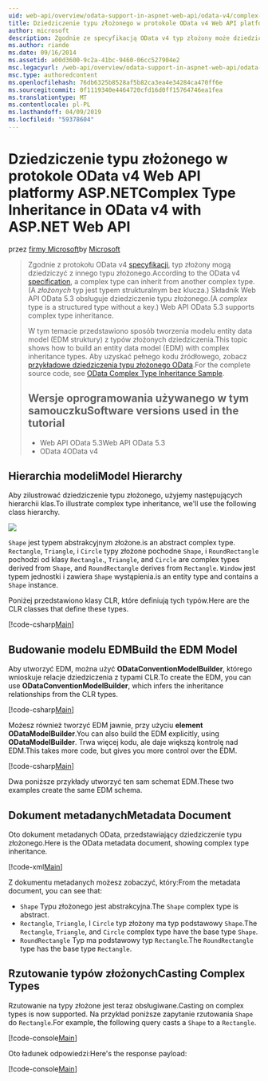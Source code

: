 ```yaml
---
uid: web-api/overview/odata-support-in-aspnet-web-api/odata-v4/complex-type-inheritance-in-odata-v4
title: Dziedziczenie typu złożonego w protokole OData v4 Web API platformy ASP.NET | Dokumentacja firmy Microsoft
author: microsoft
description: Zgodnie ze specyfikacją OData v4 typ złożony może dziedziczyć z innego typu złożonego. (Typ złożony jest typem strukturalnym bez klucza). Interfejs API sieci Web...
ms.author: riande
ms.date: 09/16/2014
ms.assetid: a00d3600-9c2a-41bc-9460-06cc527904e2
msc.legacyurl: /web-api/overview/odata-support-in-aspnet-web-api/odata-v4/complex-type-inheritance-in-odata-v4
msc.type: authoredcontent
ms.openlocfilehash: 76db6325b8528af5b82ca3ea4e34284ca470ff6e
ms.sourcegitcommit: 0f1119340e4464720cfd16d0ff15764746ea1fea
ms.translationtype: MT
ms.contentlocale: pl-PL
ms.lasthandoff: 04/09/2019
ms.locfileid: "59378604"
---
```

# <a name="complex-type-inheritance-in-odata-v4-with-aspnet-web-api"></a><span data-ttu-id="b0bd5-104">Dziedziczenie typu złożonego w protokole OData v4 Web API platformy ASP.NET</span><span class="sxs-lookup"><span data-stu-id="b0bd5-104">Complex Type Inheritance in OData v4 with ASP.NET Web API</span></span>

<span data-ttu-id="b0bd5-105">przez [firmy Microsoft](https://github.com/microsoft)</span><span class="sxs-lookup"><span data-stu-id="b0bd5-105">by [Microsoft](https://github.com/microsoft)</span></span>

> <span data-ttu-id="b0bd5-106">Zgodnie z protokołu OData v4 [specyfikacji](http://www.odata.org/documentation/odata-version-4-0/), typ złożony mogą dziedziczyć z innego typu złożonego.</span><span class="sxs-lookup"><span data-stu-id="b0bd5-106">According to the OData v4 [specification](http://www.odata.org/documentation/odata-version-4-0/), a complex type can inherit from another complex type.</span></span> <span data-ttu-id="b0bd5-107">(A *złożonych* typ jest typem strukturalnym bez klucza.) Składnik Web API OData 5.3 obsługuje dziedziczenie typu złożonego.</span><span class="sxs-lookup"><span data-stu-id="b0bd5-107">(A *complex* type is a structured type without a key.) Web API OData 5.3 supports complex type inheritance.</span></span>
> 
> <span data-ttu-id="b0bd5-108">W tym temacie przedstawiono sposób tworzenia modelu entity data model (EDM struktury) z typów złożonych dziedziczenia.</span><span class="sxs-lookup"><span data-stu-id="b0bd5-108">This topic shows how to build an entity data model (EDM) with complex inheritance types.</span></span> <span data-ttu-id="b0bd5-109">Aby uzyskać pełnego kodu źródłowego, zobacz [przykładowe dziedziczenia typu złożonego OData](http://aspnet.codeplex.com/sourcecontrol/latest#Samples/WebApi/OData/v4/ODataComplexTypeInheritanceSample/ReadMe.txt).</span><span class="sxs-lookup"><span data-stu-id="b0bd5-109">For the complete source code, see [OData Complex Type Inheritance Sample](http://aspnet.codeplex.com/sourcecontrol/latest#Samples/WebApi/OData/v4/ODataComplexTypeInheritanceSample/ReadMe.txt).</span></span>
> 
> ## <a name="software-versions-used-in-the-tutorial"></a><span data-ttu-id="b0bd5-110">Wersje oprogramowania używanego w tym samouczku</span><span class="sxs-lookup"><span data-stu-id="b0bd5-110">Software versions used in the tutorial</span></span>
> 
> 
> - <span data-ttu-id="b0bd5-111">Web API OData 5.3</span><span class="sxs-lookup"><span data-stu-id="b0bd5-111">Web API OData 5.3</span></span>
> - <span data-ttu-id="b0bd5-112">OData 4</span><span class="sxs-lookup"><span data-stu-id="b0bd5-112">OData v4</span></span>


## <a name="model-hierarchy"></a><span data-ttu-id="b0bd5-113">Hierarchia modeli</span><span class="sxs-lookup"><span data-stu-id="b0bd5-113">Model Hierarchy</span></span>

<span data-ttu-id="b0bd5-114">Aby zilustrować dziedziczenie typu złożonego, użyjemy następujących hierarchii klas.</span><span class="sxs-lookup"><span data-stu-id="b0bd5-114">To illustrate complex type inheritance, we'll use the following class hierarchy.</span></span>

![](complex-type-inheritance-in-odata-v4/_static/image1.png)

`Shape` <span data-ttu-id="b0bd5-115">jest typem abstrakcyjnym złożone.</span><span class="sxs-lookup"><span data-stu-id="b0bd5-115">is an abstract complex type.</span></span> `Rectangle`<span data-ttu-id="b0bd5-116">, `Triangle`, i `Circle` typy złożone pochodne `Shape`, i `RoundRectangle` pochodzi od klasy `Rectangle`.</span><span class="sxs-lookup"><span data-stu-id="b0bd5-116">, `Triangle`, and `Circle` are complex types derived from `Shape`, and `RoundRectangle` derives from `Rectangle`.</span></span> `Window` <span data-ttu-id="b0bd5-117">jest typem jednostki i zawiera `Shape` wystąpienia.</span><span class="sxs-lookup"><span data-stu-id="b0bd5-117">is an entity type and contains a `Shape` instance.</span></span>

<span data-ttu-id="b0bd5-118">Poniżej przedstawiono klasy CLR, które definiują tych typów.</span><span class="sxs-lookup"><span data-stu-id="b0bd5-118">Here are the CLR classes that define these types.</span></span>

[!code-csharp[Main](complex-type-inheritance-in-odata-v4/samples/sample1.cs)]

## <a name="build-the-edm-model"></a><span data-ttu-id="b0bd5-119">Budowanie modelu EDM</span><span class="sxs-lookup"><span data-stu-id="b0bd5-119">Build the EDM Model</span></span>

<span data-ttu-id="b0bd5-120">Aby utworzyć EDM, można użyć **ODataConventionModelBuilder**, którego wnioskuje relacje dziedziczenia z typami CLR.</span><span class="sxs-lookup"><span data-stu-id="b0bd5-120">To create the EDM, you can use **ODataConventionModelBuilder**, which infers the inheritance relationships from the CLR types.</span></span>

[!code-csharp[Main](complex-type-inheritance-in-odata-v4/samples/sample2.cs)]

<span data-ttu-id="b0bd5-121">Możesz również tworzyć EDM jawnie, przy użyciu **element ODataModelBuilder**.</span><span class="sxs-lookup"><span data-stu-id="b0bd5-121">You can also build the EDM explicitly, using **ODataModelBuilder**.</span></span> <span data-ttu-id="b0bd5-122">Trwa więcej kodu, ale daje większą kontrolę nad EDM.</span><span class="sxs-lookup"><span data-stu-id="b0bd5-122">This takes more code, but gives you more control over the EDM.</span></span>

[!code-csharp[Main](complex-type-inheritance-in-odata-v4/samples/sample3.cs)]

<span data-ttu-id="b0bd5-123">Dwa poniższe przykłady utworzyć ten sam schemat EDM.</span><span class="sxs-lookup"><span data-stu-id="b0bd5-123">These two examples create the same EDM schema.</span></span>

## <a name="metadata-document"></a><span data-ttu-id="b0bd5-124">Dokument metadanych</span><span class="sxs-lookup"><span data-stu-id="b0bd5-124">Metadata Document</span></span>

<span data-ttu-id="b0bd5-125">Oto dokument metadanych OData, przedstawiający dziedziczenie typu złożonego.</span><span class="sxs-lookup"><span data-stu-id="b0bd5-125">Here is the OData metadata document, showing complex type inheritance.</span></span>

[!code-xml[Main](complex-type-inheritance-in-odata-v4/samples/sample4.xml?highlight=13,17,25,30)]

<span data-ttu-id="b0bd5-126">Z dokumentu metadanych możesz zobaczyć, który:</span><span class="sxs-lookup"><span data-stu-id="b0bd5-126">From the metadata document, you can see that:</span></span>

- <span data-ttu-id="b0bd5-127">`Shape` Typu złożonego jest abstrakcyjna.</span><span class="sxs-lookup"><span data-stu-id="b0bd5-127">The `Shape` complex type is abstract.</span></span>
- <span data-ttu-id="b0bd5-128">`Rectangle`, `Triangle`, I `Circle` typ złożony ma typ podstawowy `Shape`.</span><span class="sxs-lookup"><span data-stu-id="b0bd5-128">The `Rectangle`, `Triangle`, and `Circle` complex type have the base type `Shape`.</span></span>
- <span data-ttu-id="b0bd5-129">`RoundRectangle` Typ ma podstawowy typ `Rectangle`.</span><span class="sxs-lookup"><span data-stu-id="b0bd5-129">The `RoundRectangle` type has the base type `Rectangle`.</span></span>

## <a name="casting-complex-types"></a><span data-ttu-id="b0bd5-130">Rzutowanie typów złożonych</span><span class="sxs-lookup"><span data-stu-id="b0bd5-130">Casting Complex Types</span></span>

<span data-ttu-id="b0bd5-131">Rzutowanie na typy złożone jest teraz obsługiwane.</span><span class="sxs-lookup"><span data-stu-id="b0bd5-131">Casting on complex types is now supported.</span></span> <span data-ttu-id="b0bd5-132">Na przykład poniższe zapytanie rzutowania `Shape` do `Rectangle`.</span><span class="sxs-lookup"><span data-stu-id="b0bd5-132">For example, the following query casts a `Shape` to a `Rectangle`.</span></span>

[!code-console[Main](complex-type-inheritance-in-odata-v4/samples/sample5.cmd)]

<span data-ttu-id="b0bd5-133">Oto ładunek odpowiedzi:</span><span class="sxs-lookup"><span data-stu-id="b0bd5-133">Here's the response payload:</span></span>

[!code-console[Main](complex-type-inheritance-in-odata-v4/samples/sample6.cmd)]
